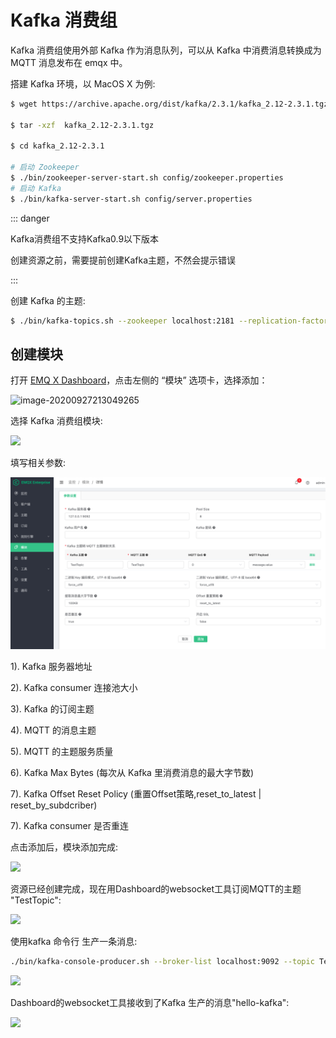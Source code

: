# Kafka 消费组

Kafka 消费组使用外部 Kafka 作为消息队列，可以从 Kafka 中消费消息转换成为 MQTT 消息发布在 emqx 中。

搭建 Kafka 环境，以 MacOS X 为例:

```bash
$ wget https://archive.apache.org/dist/kafka/2.3.1/kafka_2.12-2.3.1.tgz

$ tar -xzf  kafka_2.12-2.3.1.tgz

$ cd kafka_2.12-2.3.1

# 启动 Zookeeper
$ ./bin/zookeeper-server-start.sh config/zookeeper.properties
# 启动 Kafka
$ ./bin/kafka-server-start.sh config/server.properties
```

::: danger

Kafka消费组不支持Kafka0.9以下版本

创建资源之前，需要提前创建Kafka主题，不然会提示错误

:::

创建 Kafka 的主题:

```bash
$ ./bin/kafka-topics.sh --zookeeper localhost:2181 --replication-factor 1 --partitions 1 --topic testTopic --create
```

## 创建模块

打开 [EMQ X Dashboard](http://127.0.0.1:18083/#/modules)，点击左侧的 “模块” 选项卡，选择添加：

![image-20200927213049265](./assets/modules.png)

选择 Kafka 消费组模块:

![](./assets/kafka_consumer1.png)


填写相关参数:

![](./assets/kafka_consumer3.png)

1). Kafka 服务器地址

2). Kafka consumer 连接池大小

3). Kafka 的订阅主题

4). MQTT 的消息主题

5). MQTT 的主题服务质量

6). Kafka Max Bytes (每次从 Kafka 里消费消息的最大字节数)

7). Kafka Offset Reset Policy (重置Offset策略,reset_to_latest | reset_by_subdcriber)

7). Kafka consumer 是否重连

点击添加后，模块添加完成:

![](./assets/kafka_consumer4.png)

资源已经创建完成，现在用Dashboard的websocket工具订阅MQTT的主题 "TestTopic":

![](./assets/kafka_consumer5.png)

使用kafka 命令行 生产一条消息:

```bash
./bin/kafka-console-producer.sh --broker-list localhost:9092 --topic TestTopic
```

![](./assets/kafka_consumer6.png)

Dashboard的websocket工具接收到了Kafka 生产的消息"hello-kafka":

![](./assets/kafka_consumer7.png)